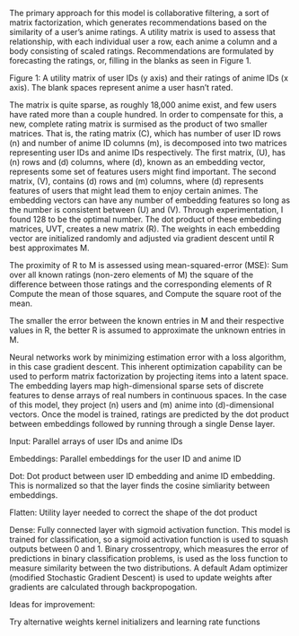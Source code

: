The primary approach for this model is collaborative filtering, a sort of matrix factorization, which generates recommendations based on the similarity of a user’s anime ratings. A utility matrix is used to assess that relationship, with each individual user a row, each anime a column and a body consisting of scaled ratings. Recommendations are formulated by forecasting the ratings, or, filling in the blanks as seen in Figure 1.  














Figure 1: A utility matrix of user IDs (y axis) and their ratings of anime IDs (x axis). The blank spaces represent anime a user hasn’t rated.

The matrix is quite sparse, as roughly 18,000 anime exist, and few users have rated more than a couple hundred. In order to compensate for this, a new, complete rating matrix is surmised as the product of two smaller matrices. That is, the rating matrix (C), which has number of user ID rows (n) and number of anime ID columns (m), is decomposed into two matrices representing user IDs and anime IDs respectively. The first matrix, (U), has (n) rows and (d) columns, where (d), known as an embedding vector, represents some set of features users might find important. The second matrix, (V), contains (d) rows and (m) columns, where (d) represents features of users that might lead them to enjoy certain animes. The embedding vectors can have any number of embedding features so long as the number is consistent between (U) and (V). Through experimentation, I found 128 to be the optimal number. The dot product of these embedding matrices, UVT, creates a new matrix (R). The weights in each embedding vector are initialized randomly and adjusted via gradient descent until R best approximates M.

The proximity of R to M is assessed using mean-squared-error (MSE): 
Sum over all known ratings (non-zero elements of M) the square of the difference between those ratings and the corresponding elements of R 
Compute the mean of those squares, and 
Compute the square root of the mean.

The smaller the error between the known entries in M and their respective values in R, the better R is assumed to approximate the unknown entries in M.

Neural networks work by minimizing estimation error with a loss algorithm, in this case gradient descent. This inherent optimization capability can be used to perform matrix factorization by projecting items into a latent space. The embedding layers map high-dimensional sparse sets of discrete features to dense arrays of real numbers in continuous spaces. In the case of this model, they project (n) users and (m) anime into (d)-dimensional vectors. Once the model is trained, ratings are predicted by the dot product between embeddings followed by running through a single Dense layer.  

Input: Parallel arrays of user IDs and anime IDs

Embeddings: Parallel embeddings for the user ID and anime ID

Dot: Dot product between user ID embedding and anime ID embedding. This is normalized so that the layer finds the cosine simliarity between embeddings.

Flatten: Utility layer needed to correct the shape of the dot product

Dense: Fully connected layer with sigmoid activation function. This model is trained for classification, so a sigmoid activation function is used to squash outputs between 0 and 1. Binary crossentropy, which measures the error of predictions in binary classification problems, is used as the loss function to measure similarity between the two distributions. A default Adam optimizer (modified Stochastic Gradient Descent) is used to update weights after gradients are calculated through backpropogation.

Ideas for improvement:

Try alternative weights kernel initializers and learning rate functions
